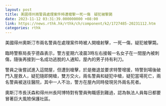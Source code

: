 ```yaml
---
layout: post
title: 美國得州兩警員處理案件時遭槍擊一死一傷　疑犯被擊斃
date: 2023-11-12 03:31:39.000000000 +08:00
link: https://news.rthk.hk/rthk/ch/component/k2/1727485-20231112.htm
categories: rthk
---
```


美國得州奧斯汀市兩名警員在處理案件時被人開槍射擊，一死一傷，疑犯被擊斃。

臨時警察局長亨德森表示，警方星期六凌晨3時左右接報一名女子在一間屋內被刺傷，隨後再接到一名成功逃脫的人通知，屋內的男子持有利刀。

警員之後嘗試進入這間屋，但遭到槍擊，於是撤退並要求特警增援，特警到場後破門入屋救人，疑犯隨即開槍，雙方交火，兩名警員和疑犯中槍，疑犯當場死亡，兩名警員被送往醫院，其中一人不治，警方在屋內同時發現另外兩名死者。

奧斯汀市長沃森和得州州長阿博特對有警員殉職感到難過，認為執法人員每日都要冒著巨大風險保護社區。
